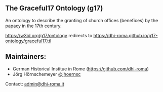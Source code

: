 
## The Graceful17 Ontology (g17) 

An ontology to describe the granting of church offices (benefices) by the papacy in the 17th century.

https://w3id.org/g17/ontology redirects to https://dhi-roma.github.io/g17-ontology/graceful17.ttl


## Maintainers: 

- German Historical Institue in Rome (https://github.com/dhi-roma)
- Jörg Hörnschemeyer [@jhoernsc](https://github.com/jhoernsc) 


Contact: admin@dhi-roma.it